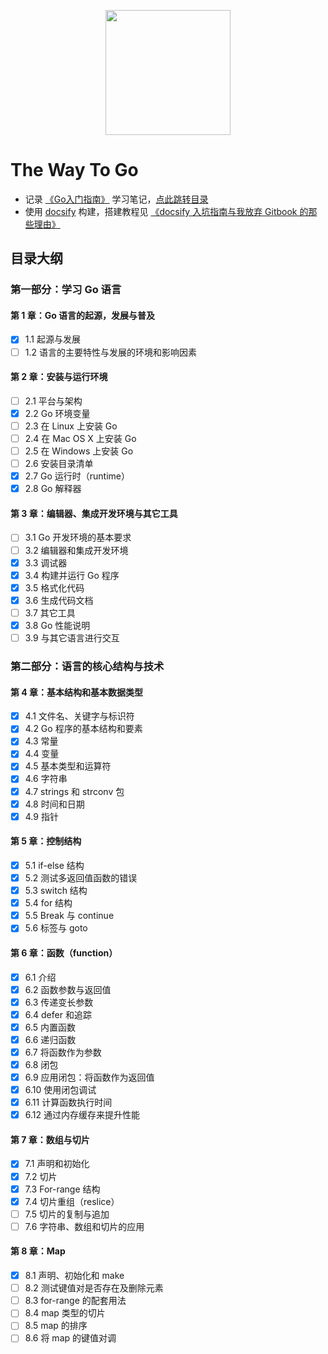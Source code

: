 <!-- <p align="center"><img width="200px" src="https://blog.golang.org/lib/godoc/images/footer-gopher.jpg"></p> -->
<p align="center"><img width="200px" src="https://encrypted-tbn0.gstatic.com/images?q=tbn:ANd9GcTUIISmTbpsEq_63LdPlLk7WSgplC5Tq1NnzSPC_hcClWm0Uah7PQ
"></p>

# The Way To Go

- 记录 [《Go入门指南》](https://github.com/unknwon/the-way-to-go_ZH_CN) 学习笔记，[点此跳转目录](https://github.com/unknwon/the-way-to-go_ZH_CN/blob/master/eBook/directory.md)
- 使用 [docsify](https://docsify.js.org/#/) 构建，搭建教程见 [《docsify 入坑指南与我放弃 Gitbook 的那些理由》](http://jalan.space/2019/06/21/2019/begin-docsify/)

## 目录大纲

### 第一部分：学习 Go 语言

#### 第 1 章：Go 语言的起源，发展与普及

- [x] 1.1 起源与发展
- [ ] 1.2 语言的主要特性与发展的环境和影响因素

#### 第 2 章：安装与运行环境

- [ ] 2.1 平台与架构 
- [x] 2.2 Go 环境变量
- [ ] 2.3 在 Linux 上安装 Go
- [ ] 2.4 在 Mac OS X 上安装 Go
- [ ] 2.5 在 Windows 上安装 Go
- [ ] 2.6 安装目录清单
- [x] 2.7 Go 运行时（runtime）
- [x] 2.8 Go 解释器

#### 第 3 章：编辑器、集成开发环境与其它工具

- [ ] 3.1 Go 开发环境的基本要求
- [ ] 3.2 编辑器和集成开发环境
- [x] 3.3 调试器
- [x] 3.4 构建并运行 Go 程序
- [x] 3.5 格式化代码
- [x] 3.6 生成代码文档
- [ ] 3.7 其它工具
- [x] 3.8 Go 性能说明
- [ ] 3.9 与其它语言进行交互

### 第二部分：语言的核心结构与技术

#### 第 4 章：基本结构和基本数据类型

- [x] 4.1 文件名、关键字与标识符
- [x] 4.2 Go 程序的基本结构和要素
- [x] 4.3 常量
- [x] 4.4 变量
- [x] 4.5 基本类型和运算符
- [x] 4.6 字符串
- [x] 4.7 strings 和 strconv 包
- [x] 4.8 时间和日期
- [x] 4.9 指针

#### 第 5 章：控制结构

- [x] 5.1 if-else 结构
- [x] 5.2 测试多返回值函数的错误
- [x] 5.3 switch 结构
- [x] 5.4 for 结构
- [x] 5.5 Break 与 continue
- [x] 5.6 标签与 goto

#### 第 6 章：函数（function）

- [x] 6.1 介绍
- [x] 6.2 函数参数与返回值
- [x] 6.3 传递变长参数
- [x] 6.4 defer 和追踪
- [x] 6.5 内置函数
- [x] 6.6 递归函数
- [x] 6.7 将函数作为参数
- [x] 6.8 闭包
- [x] 6.9 应用闭包：将函数作为返回值
- [x] 6.10 使用闭包调试
- [x] 6.11 计算函数执行时间
- [x] 6.12 通过内存缓存来提升性能

#### 第 7 章：数组与切片

- [x] 7.1 声明和初始化
- [x] 7.2 切片
- [x] 7.3 For-range 结构
- [x] 7.4 切片重组（reslice）
- [ ] 7.5 切片的复制与追加
- [ ] 7.6 字符串、数组和切片的应用

#### 第 8 章：Map

- [x] 8.1 声明、初始化和 make
- [ ] 8.2 测试键值对是否存在及删除元素
- [ ] 8.3 for-range 的配套用法
- [ ] 8.4 map 类型的切片
- [ ] 8.5 map 的排序
- [ ] 8.6 将 map 的键值对调